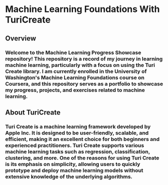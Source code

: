 # Machine Learning Foundations With TuriCreate

## Overview
### Welcome to the Machine Learning Progress Showcase repository! This repository is a record of my journey in learning machine learning, particularly with a focus on using the Turi Create library. I am currently enrolled in the University of Washington's Machine Learning Foundations course on Coursera, and this repository serves as a portfolio to showcase my progress, projects, and exercises related to machine learning.

## About TuriCreate
### Turi Create is a machine learning framework developed by Apple Inc. It is designed to be user-friendly, scalable, and efficient, making it an excellent choice for both beginners and experienced practitioners. Turi Create supports various machine learning tasks such as regression, classification, clustering, and more. One of the reasons for using Turi Create is its emphasis on simplicity, allowing users to quickly prototype and deploy machine learning models without extensive knowledge of the underlying algorithms.
